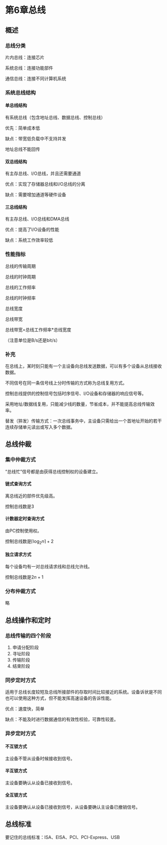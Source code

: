 # 第6章总线

## 概述

### 总线分类

片内总线：连接芯片

系统总线：连接功能部件

通信总线：连接不同计算机系统

### 系统总线结构

#### 单总线结构

有系统总线（包含地址总线、数据总线、控制总线）

优先：简单成本低

缺点：带宽低负载中不支持并发

地址总线不能回传

#### 双总线结构

有主存总线、I/O总线，并且还需要通道

优点：实现了存储器总线和I/O总线的分离

缺点：需要增加通道等硬件设备

#### 三总线结构

有主存总线、I/O总线和DMA总线

优点：提高了I/O设备的性能

缺点：系统工作效率较低

### 性能指标

总线的传输周期

总线的时钟周期

总线的工作频率

总线的时钟频率

总线宽度

总线带宽

总线带宽=总线工作频率*总线宽度

（注意单位是B/s还是bit/s）

### 补充

在总线上，某时刻只能有一个主设备向总线发送数据，可以有多个设备从总线接收数据。

不同信号在同一条信号线上分时传输的方式称为总线复用方式。

控制总线提供的控制信号包括时序信号、I/O设备和存储器的响应信号等。

采用地址/数据线复用，只能减少线的数量，节省成本，并不能提高总线传输效率。

替发（猝发）传输方式：一次总线事务中，主设备只需给出一个首地址开始的若干连续存储单元读出或写入多个数据。



## 总线仲裁

### 集中仲裁方式

“总线忙”信号都是由获得总线控制权的设备建立。

#### 链式查询方式

离总线近的部件优先级高。

控制总线数是$3$

#### 计数器定时查询方式

由PC控制使用权。

控制总线数是$\lceil\log_2n\rceil+2$

#### 独立请求方式

每个设备均有一对总线请求线和总线允许线。

控制总线数是$2n+1$

### 分布仲裁方式

略



## 总线操作和定时

### 总线传输的四个阶段

1. 申请分配阶段
2. 寻址阶段
3. 传输阶段
4. 结束阶段

### 同步定时方式

适用于总线长度较短及总线所接部件的存取时间比较接近的系统。设备诉状是不同也可以使用这种方式，但不能发挥高速设备的告诉性能。

优点：速度快，简单

缺点：不能及时进行数据通信的有效性校验，可靠性较差。

### 异步定时方式

#### 不互锁方式

主设备不管从设备时候接收到信号。

#### 半互锁方式

主设备要确认从设备已接收到信号。

#### 全互锁方式

主设备要确认从设备已接收到信号，从设备要确认主设备已撤销信号。



## 总线标准

要记住的总线标准：ISA、EISA、PCI、PCI-Express、USB